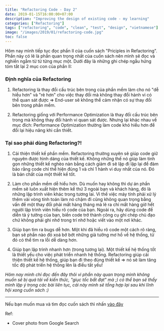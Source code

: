 ```yaml
---
title: "Refactoring Code - Day 2"
date: 2019-01-15T16:00:00+07:00
description: "Improving the design of existing code - my learning"
categories: ["Refactoring"]
tags: ["refactoring", "code", "clean", "test", "design", "vietnamese"]
image: "/images/2019/01/refactoring-code.jpg"
toc: false
---
```


Hôm nay mình tiếp tục đọc phần II của cuốn sách "Priciples in Refactoring". Phần này có lẽ là phần quan trọng nhất của cuốn sách nên mình sẽ đọc và nghiền ngẫm từ từ từng mục một. Dưới đây là những ghi chép ngẫu hứng tóm tắt lại 2 mục con của phần II:

### Định nghĩa của Refactoring

1. Refactoring là thay đổi cấu trúc bên trong của phần mềm làm cho nó "dễ hiểu hơn" và "rẻ hơn" cho việc thay đổi mà không thay đổi hành vi có thể quan sát được => End-user sẽ không thể cảm nhận có sự thay đổi bên trong phần mềm.

1. Refactoring giống với Performance Optimization là thay đổi cấu trúc bên trong mà không thay đổi hành vi quan sát được. Nhưng lại khác nhau về mục đích: Performance Optimization thường làm code khó hiểu hơn để đổi lại hiệu năng khi cần thiết.

### Tại sao phải dùng Refactoring?!

1. Cải thiện thiết kế phần mềm. Refactoring thường xuyên sẽ giúp code giữ nguyên được hình dáng của thiết kế. Không những thế nó giúp làm tinh gọn những thiết kế nghèo nàn bằng cách giảm đi sẽ lặp đi lặp lại để đảm bảo rằng code chỉ thể hiện đúng 1 và chỉ 1 hành vi duy nhất của nó. Đó là bản chất của một thiết kế tốt.

1. Làm cho phần mềm dễ hiểu hơn. Dù muốn hay không thì dự án phần mềm sẽ luôn xuất hiện thêm kể thứ 3 ngoài bạn và khách hàng, đó là những lập trình viên khác trong tương lai. Vì thế việc máy tính phải xử lý thêm vài vòng tính toán làm nó chậm đi cũng không quan trọng bằng vấn đề một thay đổi phải mất hàng tháng mà lẽ ra chỉ mất hàng giờ hết người lập trình viên hiểu rõ code của bạn. Ngoài ra, hãy dùng code để diễn tả ý tưởng của bạn, biến code trở thành công cụ ghi chép chủ đạo chứ không phải ghi nhớ trong trí nhớ hoặc viết vào một nơi khác.

1. Giúp bạn tìm ra bugs dễ hơn. Một khi đã hiểu rõ code một cách rõ ràng, bạn sẽ phần nào đó xoá bở bớt những giả tưởng mơ hồ về hệ thống, từ đó có thể tìm ra lỗi dễ dàng hơn.

1. Giúp bạn lập trình nhanh hơn (trong tương lai). Một thiết kế hệ thống tốt là thiết yếu cho việc phát triển nhanh hệ thống. Refactoring giúp cải thiện thiết kế hệ thống, giúp bạn đi theo đúng thiết kế => nó sẽ làm tăng tốc độ phát triển hệ thống lên là điều tất yếu!

*Hôm nay mình chỉ đọc đến đây thôi vì phần này quan trọng mình không muốn sẽ bị quá tải về kiến thức, "giục tốc bất đạt" mà ;) có thể bạn sẽ thấy mình lặp ý trong các bài liên tục, cái này mình sẽ tổng hợp lại sau khi lĩnh hội xong cuốn sách :)*

-------------------

Nếu bạn muốn mua và tìm đọc cuốn sách thì nhấn [vào đây](https://www.amazon.com/Refactoring-Improving-Design-Existing-Code/dp/0201485672)

Ref:

- Cover photo from Google Search
